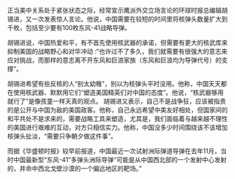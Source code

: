 

正当美中关系处于紧张状态之际，经常宣示鹰派外交立场言论的环球时报总编辑胡锡进，又一次发表惊人言论。他说，中国需要在较短的时间里将核弹头数量扩大到千枚，包括至少要有100枚东风-41战略导弹。

胡锡进说，中国热爱和平，有不首先使用核武器的承诺，但需要有更大的核武库来抑制美国的战略野心和对华冲动 :“也许过不了多久，我们就需要有很强大的意志来应对挑战，而那样的意志离不开东风和巨浪家族（东风和巨浪均为导弹代号）的支撑”。

胡锡进希望有些反核的人“别太幼稚”，别以为核弹头平时没用。他称，中国天天都在使用核武器、默默用它们“塑造美国精英们对中国的态度”。他说，“核武器够用就行了”是像孩童一样天真的观点。 胡锡进又表示，自己不是战争狂，应该被指责的是公开与中国为敌的美国政客。他称，自己永远希望中美友好相处，但国家间的和平共处不是求来的，需要战略工具来塑造，尤其是，我们面临着与越来越不理性的美国进行艰难的互动，对方只相信实力。他称，中国没多少时间围绕该不该增加核弹头扯淡，“需要只争朝夕做这件事”。

而据《华盛顿时报》较早前报道，中国最近一次试射洲际弹道导弹在去年11月，当时中国最新型“东风-41”多弹头洲际导弹“可能是从中国西北部的一个发射中心发射的，并命中西北戈壁沙漠的一个偏远地区的靶场。”



